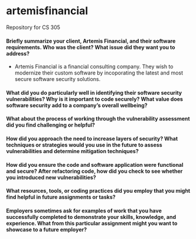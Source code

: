 # artemisfinancial
Repository for CS 305
#### Briefly summarize your client, Artemis Financial, and their software requirements. Who was the client? What issue did they want you to address?
  - Artemis Financial is a financial consulting company. They wish to modernize their custom software by incoporating the latest and most secure software security solutions.

#### What did you do particularly well in identifying their software security vulnerabilities? Why is it important to code securely? What value does software security add to a company’s overall wellbeing?

#### What about the process of working through the vulnerability assessment did you find challenging or helpful?

####  How did you approach the need to increase layers of security? What techniques or strategies would you use in the future to assess vulnerabilities and determine mitigation techniques?

####  How did you ensure the code and software application were functional and secure? After refactoring code, how did you check to see whether you introduced new vulnerabilities?

#### What resources, tools, or coding practices did you employ that you might find helpful in future assignments or tasks?

####  Employers sometimes ask for examples of work that you have successfully completed to demonstrate your skills, knowledge, and experience. What from this particular assignment might you want to showcase to a future employer?
